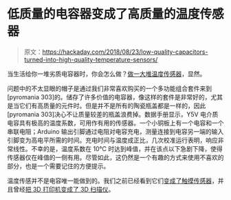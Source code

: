 # 低质量的电容器变成了高质量的温度传感器

> 原文：<https://hackaday.com/2018/08/23/low-quality-capacitors-turned-into-high-quality-temperature-sensors/>

当生活给你一堆劣质电容器时，你会怎么做？[做一大堆温度传感器](https://www.instructables.com/id/Use-Capacitors-to-Measure-Temperature/)，显然。

问题中的不太显眼的帽子是通过我们非常喜欢购买的一个多功能组合套件来到[pyromania 303]的。储存了许多价值的电容器，像这样的套件是非常好的，尤其是当它们有高质量的元件时。但是并不是所有的陶瓷瓶盖都是一样的，因此[pyromania 303]决心不让质量较差的瓶盖浪费掉。数据手册显示，Y5V 电介质电容具有极高的温度系数，可用作有用的传感器。一个小铜板上有一个电容和一个串联电阻；Arduino 输出引脚通过电阻对电容充电，测量连接到电容另一端的输入引脚变为高电平所需的时间。充电时间与温度成正比，几次校准运行表明，响应非常线性。不幸的是，温度系数在 10°C 时达到峰值，并在该点以下急剧下降，使得传感器仅在峰值的一侧有用。尽管如此，这仍然是一个有趣的方式来使用不喜欢的部分，也是一个需要记住的方便提示。

温度传感并不是电容唯一能做到的。我们之前已经看到它们[变成了触摸传感器](https://hackaday.com/2015/11/30/conjuring-capacitive-touch-sensors-from-paper-and-aluminum-foil/)，并且曾经[把 3D 打印机变成了 3D 扫描仪](https://hackaday.com/2017/01/13/custom-sensor-head-turns-3d-printer-into-capacitive-scanner/)。